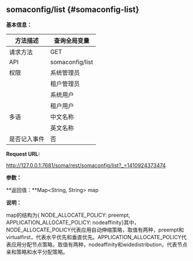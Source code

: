 ## somaconfig/list {#somaconfig-list}

**基本信息：**

| 方法描述 | 查询全局变量 |
| --- | --- |
| 请求方法 | GET |
| API | somaconfig/list |
| 权限 | 系统管理员 | 是 |
|  | 租户管理员 | 是 |
|  | 系统用户 | 是 |
|  | 租户用户 | 是 |
| 多语 | 中文名称 | 查询全局变量 |
|  | 英文名称 | **Query variables** |
| 是否记入事件 | 否 |

**Request URL:**

http://127.0.0.1:7681/soma/rest/somaconfig/list?_=1410924373474

**参数：**

**返回值：**Map<String, String> map

**说明：**

map的结构为{ NODE_ALLOCATE_POLICY: preempt, APPLICATION_ALLOCATE_POLICY: nodeaffinity}其中，NODE_ALLOCATE_POLICY代表应用自动伸缩策略，取值有两种，preempt和virtualfirst，代表水平优先和垂直优先。APPLICATION_ALLOCATE_POLICY代表应用分配节点策略，取值有两种，nodeaffinity和widedistribution，代表节点亲和策略和水平分配策略。
